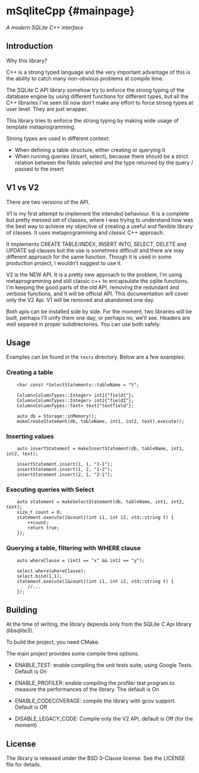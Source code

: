 # mSqliteCpp {#mainpage}
_A modern SQLite C++ interface_

## Introduction
Why this library?

C++ is a strong typed language and the very important advantage of this is the ability to catch many non-obvious 
problems at compile time.

The SQLite C API library somehow try to enforce the strong typing of the database engine by using different functions
for different types, but all the C++ libraries I've seen till now don't make any effort to force strong types at user
level. They are just wrapper.

This library tries to enforce the strong typing by making wide usage of template metaprogramming.

Strong types are used in different context:

- When defining a table structure, either creating or querying it
- When running queries (insert, select), because there should be a strict relation between the fields selected and the
type returned by the query / passed to the insert

## V1 vs V2

There are two versions of the API.

V1 is my first attempt to implement the intended behaviour. It is a complete but pretty messed set of classes, 
where I was trying to understand how was the best way to achieve my objective of creating a useful and 
flexible library of classes. It uses metaprogramming and classic C++ approach.

It implements CREATE TABLE/INDEX, INSERT INTO, SELECT, DELETE and UPDATE sql clauses but the use is sometimes difficult
and there are may different approach for the same function. Though it is used in some production project, I wouldn't 
suggest to use it.

V2 is the NEW API. It is a pretty new approach to the problem, I'm using metaprogramming and still classic c++ to 
encapsulate the sqlite functions. I'm keeping the good parts of the old API, removing the redundant and verbose
functions, and it will be official API. This documentation will cover only the V2 Api. V1 will be removed and 
abandoned one day.

Both apis can be installed side by side. For the moment, two libraries will be built, perhaps I'll unify them one day,
or perhaps no, we'll see. Headers are well separed in proper subdirectories. You can use both safely. 

## Usage
Examples can be found in the `tests` directory. Below are a few examples:

### Creating a table

```
    char const *SelectStatements::tableName = "t";

    Column<ColumnTypes::Integer> int1{"field1"};
    Column<ColumnTypes::Integer> int2{"field2"};
    Column<ColumnTypes::Text> text{"textfield"};

    auto db = Storage::inMemory();
    makeCreateStatement(db, tableName, int1, int2, text).execute();
```

### Inserting values

```
    auto insertStatement = makeInsertStatement(db, tableName, int1, int2, text);
    
    insertStatement.insert(1, 1, "1-1");
    insertStatement.insert(1, 2, "1-2");
    insertStatement.insert(2, 1, "2-1");    
```

### Executing queries with Select

```
    auto statement = makeSelectStatement(db, tableName, int1, int2, text);
    size_t count = 0;
    statement.execute([&count](int i1, int i2, std::string t) {
        ++count;
        return true;
    });
```

### Querying a table, filtering with WHERE clause

```
    auto whereClause = (int1 == "x" && int2 == "y");

    select.where(whereClause);
    select.bind(1,1);
    statement.execute([&count](int i1, int i2, std::string t) { 
        //...
    });
```

## Building
At the time of writing, the library depends only from the SQLite C Api library (libsqlite3).

To build the project, you need CMake.

The main project provides some compile time options. 

- ENABLE_TEST: enable compiling the unit tests suite, using Google Tests. Default is On

- ENABLE_PROFILER: enable compiling the profiler test program to measure the performances of the library.
The default is On

- ENABLE_CODECOVERAGE: compile the library with gcov support. Default is Off

- DISABLE_LEGACY_CODE: Compile only the V2 API, default is Off (for the moment)

## License
The library is released under the BSD 3-Clause license. See the LICENSE file for details.
